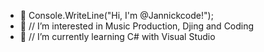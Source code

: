 - 👋 Console.WriteLine("Hi, I'm @Jannickcode!"); 
- 👀 // I’m interested in Music Production, Djing and Coding
- 🌱 // I’m currently learning C# with Visual Studio

<!---
Jannickcode/Jannickcode is a ✨ special ✨ repository because its `README.md` (this file) appears on your GitHub profile.
You can click the Preview link to take a look at your changes.
--->
